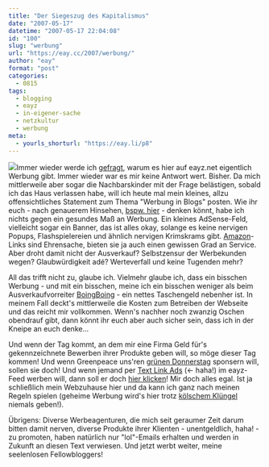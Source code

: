 ```yaml
---
title: "Der Siegeszug des Kapitalismus"
date: "2007-05-17"
datetime: "2007-05-17 22:04:08"
id: "100"
slug: "werbung"
url: "https://eay.cc/2007/werbung/"
author: "eay"
format: "post"
categories:
  - 0815
tags:
  - blogging
  - eayz
  - in-eigener-sache
  - netzkultur
  - werbung
meta:
  - yourls_shorturl: "https://eay.li/p8"
---
```


![](/uploads/2007/moneay.jpg)Immer wieder werde ich [gefragt](http://twitter.com/Limpi/statuses/64899232), warum es hier auf eayz.net eigentlich Werbung gibt. Immer wieder war es mir keine Antwort wert. Bisher. Da mich mittlerweile aber sogar die Nachbarskinder mit der Frage belästigen, sobald ich das Haus verlassen habe, will ich heute mal mein kleines, allzu offensichtliches Statement zum Thema "Werbung in Blogs" posten. Wie ihr euch - nach genauerem Hinsehen, [bspw. hier](//eay.cc/2007/programmvorschau/) - denken könnt, habe ich nichts gegen ein gesundes Maß an Werbung. Ein kleines AdSense-Feld, vielleicht sogar ein Banner, das ist alles okay, solange es keine nervigen Popups, Flashspielereien und ähnlich nervigen Krimskrams gibt. [Amazon](http://www.amazon.de/exec/obidos/redirect-home/eayznet-21)\-Links sind Ehrensache, bieten sie ja auch einen gewissen Grad an Service. Aber droht damit nicht der Ausverkauf? Selbstzensur der Werbekunden wegen? Glaubwürdigkeit adé? Werteverfall und keine Tugenden mehr? 

All das trifft nicht zu, glaube ich. Vielmehr glaube ich, dass ein bisschen Werbung - und mit ein bisschen, meine ich ein bisschen weniger als beim Ausverkaufvorreiter [BoingBoing](http://boingboing.net/) - ein nettes Taschengeld nebenher ist. In meinem Fall deckt's mittlerweile die Kosten zum Betreiben der Webseite und das reicht mir vollkommen. Wenn's nachher noch zwanzig Oschen obendrauf gibt, dann könnt ihr euch aber auch sicher sein, dass ich in der Kneipe an euch denke...

Und wenn der Tag kommt, an dem mir eine Firma Geld für's gekennzeichnete Bewerben ihrer Produkte geben will, so möge dieser Tag kommen! Und wenn Greenpeace uns'ren [grünen Donnerstag](//eay.cc/2007/der-salateintrag/) sponsern will, sollen sie doch! Und wenn jemand per [Text Link Ads](http://www.text-link-ads.com/?ref=79881) (<- haha!) im eayz-Feed werben will, dann soll er doch [hier klicken](http://www.text-link-ads.com/packageDetail.php?packageID=59936)! Mir doch alles egal. Ist ja schließlich mein Webzuhause hier und da kann ich ganz nach meinen Regeln spielen (geheime Werbung wird's hier trotz [kölschem Klüngel](http://de.wikipedia.org/wiki/K%C3%B6lner_Kl%C3%BCngel) niemals geben!).

Übrigens: Diverse Werbeagenturen, die mich seit geraumer Zeit darum bitten damit nerven, diverse Produkte ihrer Klienten - unentgeldlich, haha! - zu promoten, haben natürlich nur "lol"-Emails erhalten und werden in Zukunft an diesen Text verwiesen. Und jetzt werbt weiter, meine seelenlosen Fellowbloggers!
